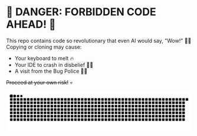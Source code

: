 <h1>🚨 DANGER: FORBIDDEN CODE AHEAD! 🚨</h1>

<p>This repo contains code so revolutionary that even AI would say, "Wow!" 🤖💥 Copying or cloning may cause:</p>
<ul>
<li>Your keyboard to melt 🔥</li>
<li>Your IDE to crash in disbelief 😵‍💫</li>
<li>A visit from the Bug Police 🚓🐛</li>
</ul>

<p><s>Proceed at your own risk!</s> 💀</p>

<!--
**Phenomenals619/Phenomenals619** is a ✨ _special_ ✨ repository because its `README.md` (this file) appears on your GitHub profile.

Here are some ideas to get you started:

- 🔭 I’m currently working on ...
- 🌱 I’m currently learning ...
- 👯 I’m looking to collaborate on ...
- 🤔 I’m looking for help with ...
- 💬 Ask me about ...
- 📫 How to reach me: ...
- 😄 Pronouns: ...
- ⚡ Fun fact: ...
-->

<picture>
  <source media="(prefers-color-scheme: dark)" srcset="https://raw.githubusercontent.com/Phenomenals619/Phenomenals619/output/github-snake-dark.svg" />
  <source media="(prefers-color-scheme: light)" srcset="https://raw.githubusercontent.com/Phenomenals619/Phenomenals619/output/github-snake.svg" />
  <img alt="github-snake" src="https://raw.githubusercontent.com/Phenomenals619/Phenomenals619/output/github-snake.svg" />
</picture>
